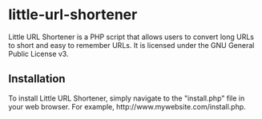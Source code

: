 little-url-shortener
====================

Little URL Shortener is a PHP script that allows users to convert long URLs to short and easy to remember URLs. It is licensed under the GNU General Public License v3.

<h2>Installation</h2>
To install Little URL Shortener, simply navigate to the "install.php" file in your web browser. For example, http://www.mywebsite.com/install.php.
